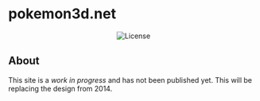 # pokemon3d.net

<p align="center">
<img src="https://img.shields.io/github/license/P3D-Legacy/pokemon3d.net" alt="License">
</p>

## About

This site is a *work in progress* and has not been published yet. This will be replacing the design from 2014.
